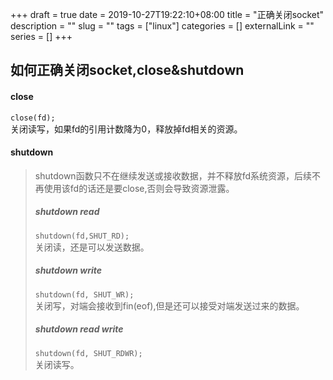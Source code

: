 +++ 
draft = true
date = 2019-10-27T19:22:10+08:00
title = "正确关闭socket"
description = ""
slug = "" 
tags = ["linux"]
categories = []
externalLink = ""
series = []
+++
## 如何正确关闭socket,close&shutdown
#### close
`close(fd);`<br>
关闭读写，如果fd的引用计数降为0，释放掉fd相关的资源。
#### shutdown
> shutdown函数只不在继续发送或接收数据，并不释放fd系统资源，后续不再使用该fd的话还是要close,否则会导致资源泄露。<br>
> ##### shutdown read
> `shutdown(fd,SHUT_RD);`<br>
> 关闭读，还是可以发送数据。
> ##### shutdown write
> `shutdown(fd, SHUT_WR);`<br>
> 关闭写，对端会接收到fin(eof),但是还可以接受对端发送过来的数据。
> ##### shutdown read write
> `shutdown(fd, SHUT_RDWR);`<br>
> 关闭读写。

